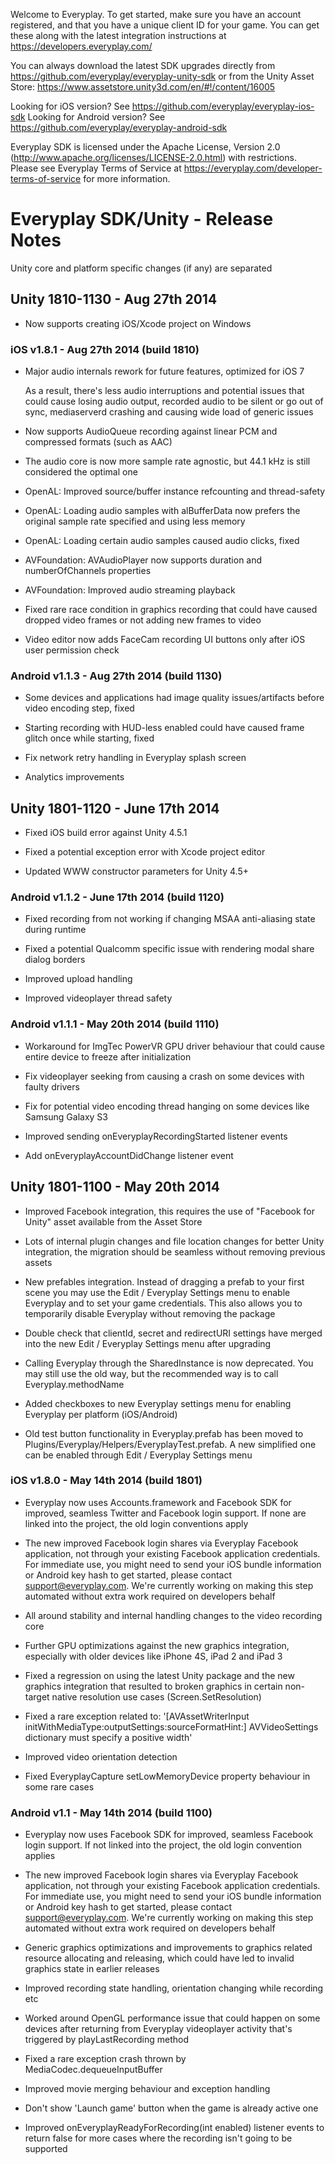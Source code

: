 Welcome to Everyplay. To get started, make sure you have an account registered, and that you have a unique client ID
for your game. You can get these along with the latest integration instructions at https://developers.everyplay.com/

You can always download the latest SDK upgrades directly from https://github.com/everyplay/everyplay-unity-sdk
or from the Unity Asset Store: https://www.assetstore.unity3d.com/en/#!/content/16005

Looking for iOS version? See https://github.com/everyplay/everyplay-ios-sdk
Looking for Android version? See https://github.com/everyplay/everyplay-android-sdk

Everyplay SDK is licensed under the Apache License, Version 2.0 (http://www.apache.org/licenses/LICENSE-2.0.html) with restrictions. Please see Everyplay Terms of Service at https://everyplay.com/developer-terms-of-service for more information.

Everyplay SDK/Unity - Release Notes
===================================

Unity core and platform specific changes (if any) are separated

## Unity 1810-1130 - Aug 27th 2014

- Now supports creating iOS/Xcode project on Windows

### iOS v1.8.1 - Aug 27th 2014 (build 1810)

- Major audio internals rework for future features, optimized for iOS 7

  As a result, there's less audio interruptions and potential issues that
  could cause losing audio output, recorded audio to be silent or go out
  of sync, mediaserverd crashing and causing wide load of generic issues

- Now supports AudioQueue recording against linear PCM
  and compressed formats (such as AAC)

- The audio core is now more sample rate agnostic, but 44.1 kHz is still
  considered the optimal one

- OpenAL: Improved source/buffer instance refcounting and thread-safety

- OpenAL: Loading audio samples with alBufferData now prefers the
  original sample rate specified and using less memory

- OpenAL: Loading certain audio samples caused audio clicks, fixed

- AVFoundation: AVAudioPlayer now supports duration and numberOfChannels
  properties

- AVFoundation: Improved audio streaming playback

- Fixed rare race condition in graphics recording that could have
  caused dropped video frames or not adding new frames to video

- Video editor now adds FaceCam recording UI buttons only after
  iOS user permission check

### Android v1.1.3 - Aug 27th 2014 (build 1130)

- Some devices and applications had image quality issues/artifacts
  before video encoding step, fixed

- Starting recording with HUD-less enabled could have caused frame
  glitch once while starting, fixed

- Fix network retry handling in Everyplay splash screen

- Analytics improvements

## Unity 1801-1120 - June 17th 2014

- Fixed iOS build error against Unity 4.5.1

- Fixed a potential exception error with Xcode project editor

- Updated WWW constructor parameters for Unity 4.5+

### Android v1.1.2 - June 17th 2014 (build 1120)

- Fixed recording from not working if changing MSAA anti-aliasing
  state during runtime

- Fixed a potential Qualcomm specific issue with rendering
  modal share dialog borders

- Improved upload handling

- Improved videoplayer thread safety

### Android v1.1.1 - May 20th 2014 (build 1110)

- Workaround for ImgTec PowerVR GPU driver behaviour that
  could cause entire device to freeze after initialization

- Fix videoplayer seeking from causing a crash on some
  devices with faulty drivers

- Fix for potential video encoding thread hanging on some
  devices like Samsung Galaxy S3

- Improved sending onEveryplayRecordingStarted listener events

- Add onEveryplayAccountDidChange listener event

## Unity 1801-1100 - May 20th 2014

- Improved Facebook integration, this requires the use of "Facebook for Unity" asset
  available from the Asset Store

- Lots of internal plugin changes and file location changes for better Unity integration,
  the migration should be seamless without removing previous assets

- New prefables integration. Instead of dragging a prefab to your first scene
  you may use the Edit / Everyplay Settings menu to enable Everyplay and to
  set your game credentials. This also allows you to temporarily disable
  Everyplay without removing the package

- Double check that clientId, secret and redirectURI settings have merged into
  the new Edit / Everyplay Settings menu after upgrading

- Calling Everyplay through the SharedInstance is now deprecated. You may still
  use the old way, but the recommended way is to call Everyplay.methodName

- Added checkboxes to new Everyplay settings menu for enabling Everyplay per
  platform (iOS/Android)

- Old test button functionality in Everyplay.prefab has been moved to
  Plugins/Everyplay/Helpers/EveryplayTest.prefab. A new simplified one can
  be enabled through Edit / Everyplay Settings menu

### iOS v1.8.0 - May 14th 2014 (build 1801)

- Everyplay now uses Accounts.framework and Facebook SDK for improved,
  seamless Twitter and Facebook login support. If none are linked into
  the project, the old login conventions apply

- The new improved Facebook login shares via Everyplay Facebook application,
  not through your existing Facebook application credentials. For immediate
  use, you might need to send your iOS bundle information or Android key
  hash to get started, please contact support@everyplay.com. We're currently
  working on making this step automated without extra work required on
  developers behalf

- All around stability and internal handling changes to the
  video recording core

- Further GPU optimizations against the new graphics integration, especially
  with older devices like iPhone 4S, iPad 2 and iPad 3

- Fixed a regression on using the latest Unity package and the new
  graphics integration that resulted to broken graphics in certain
  non-target native resolution use cases (Screen.SetResolution)

- Fixed a rare exception related to:
  '[AVAssetWriterInput initWithMediaType:outputSettings:sourceFormatHint:]
  AVVideoSettings dictionary must specify a positive width'

- Improved video orientation detection

- Fixed EveryplayCapture setLowMemoryDevice property behaviour in
  some rare cases

### Android v1.1 - May 14th 2014 (build 1100)

- Everyplay now uses Facebook SDK for improved, seamless Facebook login support.
  If not linked into the project, the old login convention applies

- The new improved Facebook login shares via Everyplay Facebook application,
  not through your existing Facebook application credentials. For immediate
  use, you might need to send your iOS bundle information or Android key
  hash to get started, please contact support@everyplay.com. We're currently
  working on making this step automated without extra work required on
  developers behalf

- Generic graphics optimizations and improvements to graphics
  related resource allocating and releasing, which could have
  led to invalid graphics state in earlier releases

- Improved recording state handling, orientation changing while
  recording etc

- Worked around OpenGL performance issue that could happen on some devices
  after returning from Everyplay videoplayer activity that's triggered by
  playLastRecording method

- Fixed a rare exception crash thrown by MediaCodec.dequeueInputBuffer

- Improved movie merging behaviour and exception handling

- Don't show 'Launch game' button when the game is already active one

- Improved onEveryplayReadyForRecording(int enabled) listener events
  to return false for more cases where the recording isn't going to
  be supported
